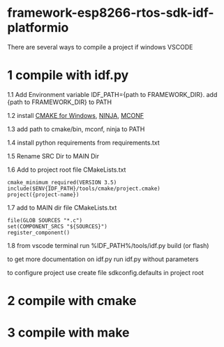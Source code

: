 # framework-esp8266-rtos-sdk-idf-platformio
There are several ways to compile a project if windows
VSCODE 

# 1 compile with idf.py

1.1 Add Environment variable IDF_PATH={path to FRAMEWORK_DIR}. add {path to FRAMEWORK_DIR} to PATH

1.2 install [CMAKE for Windows](https://cmake.org/download/), [NINJA](https://github.com/ninja-build/ninja/releases), [MCONF](https://github.com/espressif/kconfig-frontends/releases/)

1.3 add path to cmake/bin, mconf, ninja to PATH

1.4 install python requirements from requirements.txt

1.5 Rename SRC Dir to MAIN Dir

1.6 Add to project root file CMakeLists.txt
```
cmake_minimum_required(VERSION 3.5)
include($ENV{IDF_PATH}/tools/cmake/project.cmake)
project({project-name})
```

1.7 add to MAIN dir file CMakeLists.txt
```
file(GLOB SOURCES "*.c")
set(COMPONENT_SRCS "${SOURCES}")
register_component()
```

1.8 from vscode terminal run %IDF_PATH%/tools/idf.py build (or flash)

to get more documentation on idf.py run idf.py without parameters

to configure project use create file sdkconfig.defaults in project root



# 2 compile with cmake

# 3 compile with make